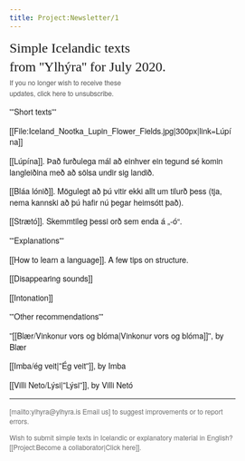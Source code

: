 ```yaml
---
title: Project:Newsletter/1
---
```


<div style="font-family:Helvetica Neue,sans-serif;font-size:14px;max-width:400px;line-height:1.4;">
<div style="font-family:Georgia;font-size:24px;">
Simple Icelandic texts <br />from ''Ylhýra'' for July 2020. 
</div>

<div style="font-size:12px;color:#555;line-height:1.6;">If you no longer wish to receive these <br />updates, click here to unsubscribe. </div>

'''Short texts'''

[[File:Iceland_Nootka_Lupin_Flower_Fields.jpg|300px|link=Lúpína]]

[[Lúpína]]. Það furðulega mál að einhver ein tegund sé komin langleiðina með að sölsa undir sig landið. <level b1/>

[[Bláa lónið]]. Mögulegt að þú vitir ekki allt um tilurð þess (tja, nema kannski að þú hafir nú þegar heimsótt það). <level a2/>

[[Strætó]]. Skemmtileg þessi orð sem enda á „-ó“. <level a1/>

'''Explanations'''

[[How to learn a language]]. A few tips on structure. <level a1/> 

[[Disappearing sounds]] <level a1/> 

[[Intonation]]  <level a2/>

'''Other recommendations'''

''[[Blær/Vinkonur vors og blóma|Vinkonur vors og blóma]]'', by Blær <level b1/>

[[Imba/ég veit|''Ég veit'']], by Imba <level b2/>

[[Villi Neto/Lýsi|''Lýsi'']], by Villi Netó <level a2/>

***

<div style="color: #6b6b6b;font-size:12px;">
[mailto:ylhyra@ylhyra.is Email us] to suggest improvements or to report errors.   

Wish to submit simple texts in Icelandic or explanatory material in English? [[Project:Become a collaborator|Click here]].  
</div>
</div>